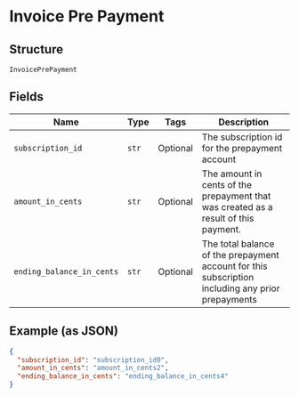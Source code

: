 
# Invoice Pre Payment

## Structure

`InvoicePrePayment`

## Fields

| Name | Type | Tags | Description |
|  --- | --- | --- | --- |
| `subscription_id` | `str` | Optional | The subscription id for the prepayment account |
| `amount_in_cents` | `str` | Optional | The amount in cents of the prepayment that was created as a result of this payment. |
| `ending_balance_in_cents` | `str` | Optional | The total balance of the prepayment account for this subscription including any prior prepayments |

## Example (as JSON)

```json
{
  "subscription_id": "subscription_id0",
  "amount_in_cents": "amount_in_cents2",
  "ending_balance_in_cents": "ending_balance_in_cents4"
}
```

